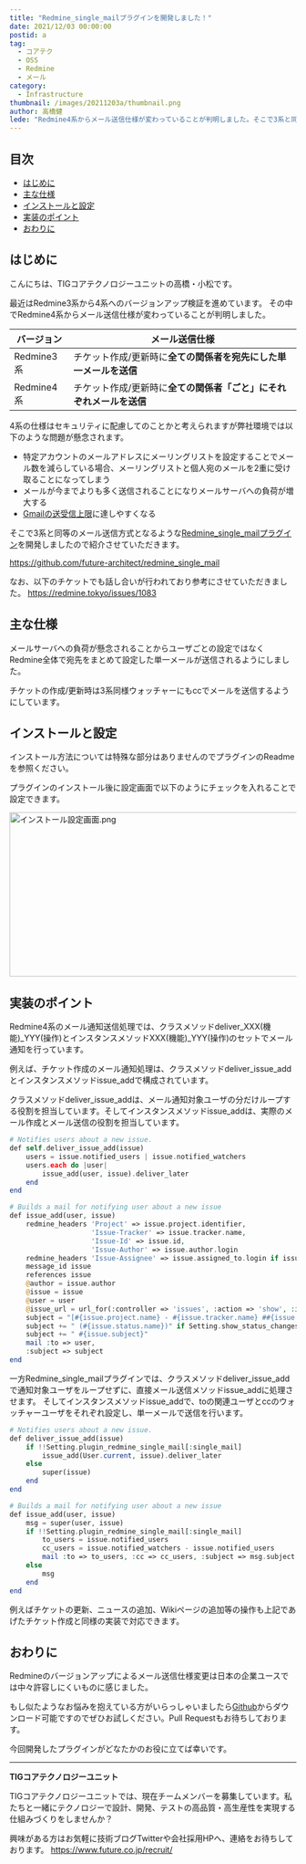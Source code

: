 ```yaml
---
title: "Redmine_single_mailプラグインを開発しました！"
date: 2021/12/03 00:00:00
postid: a
tag:
  - コアテク
  - OSS
  - Redmine
  - メール
category:
  - Infrastructure
thumbnail: /images/20211203a/thumbnail.png
author: 高橋健
lede: "Redmine4系からメール送信仕様が変わっていることが判明しました。そこで3系と同等のメール送信方式となるようなRedmine_single_mailプラグインを開発しましたので紹介させていただきます。"
---
```

## 目次
* [はじめに](#はじめに)
* [主な仕様](#主な仕様)
* [インストールと設定](#インストールと設定)
* [実装のポイント](#実装のポイント)
* [おわりに](#おわりに)

## はじめに

こんにちは、TIGコアテクノロジーユニットの高橋・小松です。

最近はRedmine3系から4系へのバージョンアップ検証を進めています。
その中でRedmine4系からメール送信仕様が変わっていることが判明しました。

| バージョン                   | メール送信仕様 |
|------------------------|-------------|
|Redmine3系|チケット作成/更新時に**全ての関係者を宛先にした単一メールを送信**|
|Redmine4系|チケット作成/更新時に**全ての関係者「ごと」にそれぞれメールを送信**|


4系の仕様はセキュリティに配慮してのことかと考えられますが弊社環境では以下のような問題が懸念されます。

* 特定アカウントのメールアドレスにメーリングリストを設定することでメール数を減らしている場合、メーリングリストと個人宛のメールを2重に受け取ることになってしまう
* メールが今までよりも多く送信されることになりメールサーバへの負荷が増大する
* [Gmailの送受信上限](https://support.google.com/a/topic/28609?hl=ja&ref_topic=9202)に達しやすくなる

そこで3系と同等のメール送信方式となるような[Redmine_single_mailプラグイン](https://github.com/future-architect/redmine_single_mail)を開発しましたので紹介させていただきます。

https://github.com/future-architect/redmine_single_mail

なお、以下のチケットでも話し合いが行われており参考にさせていただきました。
https://redmine.tokyo/issues/1083

## 主な仕様

メールサーバへの負荷が懸念されることからユーザごとの設定ではなくRedmine全体で宛先をまとめて設定した単一メールが送信されるようにしました。

チケットの作成/更新時は3系同様ウォッチャーにもccでメールを送信するようにしています。


## インストールと設定

インストール方法については特殊な部分はありませんのでプラグインのReadmeを参照ください。

プラグインのインストール後に設定画面で以下のようにチェックを入れることで設定できます。

<img src="/images/20211203a/インストール設定画面.png" alt="インストール設定画面.png" width="633" height="288" loading="lazy">


## 実装のポイント

Redmine4系のメール通知送信処理では、クラスメソッドdeliver_XXX(機能)_YYY(操作)とインスタンスメソッドXXX(機能)_YYY(操作)のセットでメール通知を行っています。

例えば、チケット作成のメール通知処理は、クラスメソッドdeliver_issue_addとインスタンスメソッドissue_addで構成されています。

クラスメソッドdeliver_issue_addは、メール通知対象ユーザの分だけループする役割を担当しています。そしてインスタンスメソッドissue_addは、実際のメール作成とメール送信の役割を担当しています。

```php Redmineソースからの抜粋
# Notifies users about a new issue.
def self.deliver_issue_add(issue)
    users = issue.notified_users | issue.notified_watchers
    users.each do |user|
        issue_add(user, issue).deliver_later
    end
end

# Builds a mail for notifying user about a new issue
def issue_add(user, issue)
    redmine_headers 'Project' => issue.project.identifier,
                    'Issue-Tracker' => issue.tracker.name,
                    'Issue-Id' => issue.id,
                    'Issue-Author' => issue.author.login
    redmine_headers 'Issue-Assignee' => issue.assigned_to.login if issue.assigned_to
    message_id issue
    references issue
    @author = issue.author
    @issue = issue
    @user = user
    @issue_url = url_for(:controller => 'issues', :action => 'show', :id => issue)
    subject = "[#{issue.project.name} - #{issue.tracker.name} ##{issue.id}]"
    subject += " (#{issue.status.name})" if Setting.show_status_changes_in_mail_subject?
    subject += " #{issue.subject}"
    mail :to => user,
    :subject => subject
end
```

一方Redmine_single_mailプラグインでは、クラスメソッドdeliver_issue_addで通知対象ユーザをループせずに、直接メール送信メソッドissue_addに処理させます。
そしてインスタンスメソッドissue_addで、toの関連ユーザとccのウォッチャーユーザをそれぞれ設定し、単一メールで送信を行います。

```php Redmine_single_mailプラグインソースの抜粋
# Notifies users about a new issue.
def deliver_issue_add(issue)
    if !!Setting.plugin_redmine_single_mail[:single_mail]
        issue_add(User.current, issue).deliver_later
    else
        super(issue)
    end
end

# Builds a mail for notifying user about a new issue
def issue_add(user, issue)
    msg = super(user, issue)
    if !!Setting.plugin_redmine_single_mail[:single_mail]
        to_users = issue.notified_users
        cc_users = issue.notified_watchers - issue.notified_users
        mail :to => to_users, :cc => cc_users, :subject => msg.subject
    else
        msg
    end
end
```

例えばチケットの更新、ニュースの追加、Wikiページの追加等の操作も上記であげたチケット作成と同様の実装で対応できます。

## おわりに

Redmineのバージョンアップによるメール送信仕様変更は日本の企業ユースでは中々許容しにくいものに感じました。

もし似たようなお悩みを抱えている方がいらっしゃいましたら[Github](https://github.com/future-architect/redmine_single_mail)からダウンロード可能ですのでぜひお試しください。Pull Requestもお待ちしております。

今回開発したプラグインがどなたかのお役に立てば幸いです。

----------------------------
**TIGコアテクノロジーユニット**

TIGコアテクノロジーユニットでは、現在チームメンバーを募集しています。私たちと一緒にテクノロジーで設計、開発、テストの高品質・高生産性を実現する仕組みづくりをしませんか？

興味がある方はお気軽に技術ブログTwitterや会社採用HPへ、連絡をお待ちしております。
https://www.future.co.jp/recruit/

